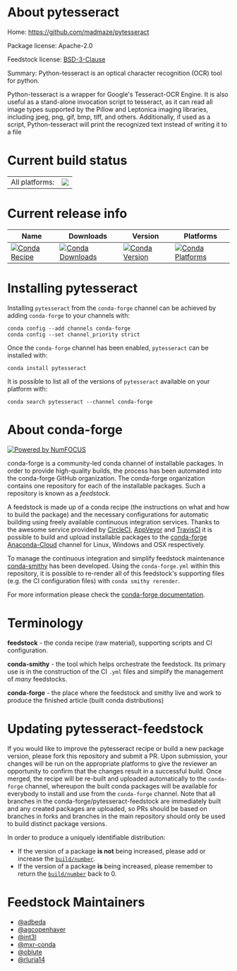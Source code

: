 About pytesseract
=================

Home: https://github.com/madmaze/pytesseract

Package license: Apache-2.0

Feedstock license: [BSD-3-Clause](https://github.com/conda-forge/pytesseract-feedstock/blob/master/LICENSE.txt)

Summary: Python-tesseract is an optical character recognition (OCR) tool for python.

Python-tesseract is a wrapper for Google's Tesseract-OCR Engine.
It is also useful as a stand-alone invocation script to tesseract,
as it can read all image types supported by the Pillow and Leptonica
imaging libraries, including jpeg, png, gif, bmp, tiff, and others.
Additionally, if used as a script, Python-tesseract will print the
recognized text instead of writing it to a file


Current build status
====================


<table><tr><td>All platforms:</td>
    <td>
      <a href="https://dev.azure.com/conda-forge/feedstock-builds/_build/latest?definitionId=7083&branchName=master">
        <img src="https://dev.azure.com/conda-forge/feedstock-builds/_apis/build/status/pytesseract-feedstock?branchName=master">
      </a>
    </td>
  </tr>
</table>

Current release info
====================

| Name | Downloads | Version | Platforms |
| --- | --- | --- | --- |
| [![Conda Recipe](https://img.shields.io/badge/recipe-pytesseract-green.svg)](https://anaconda.org/conda-forge/pytesseract) | [![Conda Downloads](https://img.shields.io/conda/dn/conda-forge/pytesseract.svg)](https://anaconda.org/conda-forge/pytesseract) | [![Conda Version](https://img.shields.io/conda/vn/conda-forge/pytesseract.svg)](https://anaconda.org/conda-forge/pytesseract) | [![Conda Platforms](https://img.shields.io/conda/pn/conda-forge/pytesseract.svg)](https://anaconda.org/conda-forge/pytesseract) |

Installing pytesseract
======================

Installing `pytesseract` from the `conda-forge` channel can be achieved by adding `conda-forge` to your channels with:

```
conda config --add channels conda-forge
conda config --set channel_priority strict
```

Once the `conda-forge` channel has been enabled, `pytesseract` can be installed with:

```
conda install pytesseract
```

It is possible to list all of the versions of `pytesseract` available on your platform with:

```
conda search pytesseract --channel conda-forge
```


About conda-forge
=================

[![Powered by NumFOCUS](https://img.shields.io/badge/powered%20by-NumFOCUS-orange.svg?style=flat&colorA=E1523D&colorB=007D8A)](http://numfocus.org)

conda-forge is a community-led conda channel of installable packages.
In order to provide high-quality builds, the process has been automated into the
conda-forge GitHub organization. The conda-forge organization contains one repository
for each of the installable packages. Such a repository is known as a *feedstock*.

A feedstock is made up of a conda recipe (the instructions on what and how to build
the package) and the necessary configurations for automatic building using freely
available continuous integration services. Thanks to the awesome service provided by
[CircleCI](https://circleci.com/), [AppVeyor](https://www.appveyor.com/)
and [TravisCI](https://travis-ci.com/) it is possible to build and upload installable
packages to the [conda-forge](https://anaconda.org/conda-forge)
[Anaconda-Cloud](https://anaconda.org/) channel for Linux, Windows and OSX respectively.

To manage the continuous integration and simplify feedstock maintenance
[conda-smithy](https://github.com/conda-forge/conda-smithy) has been developed.
Using the ``conda-forge.yml`` within this repository, it is possible to re-render all of
this feedstock's supporting files (e.g. the CI configuration files) with ``conda smithy rerender``.

For more information please check the [conda-forge documentation](https://conda-forge.org/docs/).

Terminology
===========

**feedstock** - the conda recipe (raw material), supporting scripts and CI configuration.

**conda-smithy** - the tool which helps orchestrate the feedstock.
                   Its primary use is in the construction of the CI ``.yml`` files
                   and simplify the management of *many* feedstocks.

**conda-forge** - the place where the feedstock and smithy live and work to
                  produce the finished article (built conda distributions)


Updating pytesseract-feedstock
==============================

If you would like to improve the pytesseract recipe or build a new
package version, please fork this repository and submit a PR. Upon submission,
your changes will be run on the appropriate platforms to give the reviewer an
opportunity to confirm that the changes result in a successful build. Once
merged, the recipe will be re-built and uploaded automatically to the
`conda-forge` channel, whereupon the built conda packages will be available for
everybody to install and use from the `conda-forge` channel.
Note that all branches in the conda-forge/pytesseract-feedstock are
immediately built and any created packages are uploaded, so PRs should be based
on branches in forks and branches in the main repository should only be used to
build distinct package versions.

In order to produce a uniquely identifiable distribution:
 * If the version of a package **is not** being increased, please add or increase
   the [``build/number``](https://docs.conda.io/projects/conda-build/en/latest/resources/define-metadata.html#build-number-and-string).
 * If the version of a package **is** being increased, please remember to return
   the [``build/number``](https://docs.conda.io/projects/conda-build/en/latest/resources/define-metadata.html#build-number-and-string)
   back to 0.

Feedstock Maintainers
=====================

* [@adbeda](https://github.com/adbeda/)
* [@agcopenhaver](https://github.com/agcopenhaver/)
* [@int3l](https://github.com/int3l/)
* [@mxr-conda](https://github.com/mxr-conda/)
* [@oblute](https://github.com/oblute/)
* [@rluria14](https://github.com/rluria14/)

